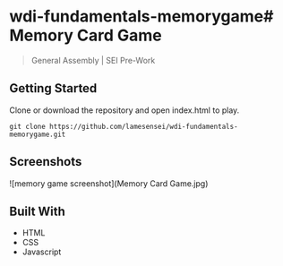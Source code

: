# wdi-fundamentals-memorygame# Memory Card Game
> General Assembly | SEI Pre-Work


## Getting Started
Clone or download the repository and open index.html to play.

```
git clone https://github.com/lamesensei/wdi-fundamentals-memorygame.git
```

## Screenshots
![memory game screenshot](Memory Card Game.jpg)

## Built With
 - HTML
 - CSS
 - Javascript
